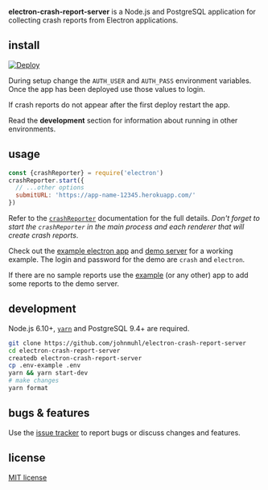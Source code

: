 **electron-crash-report-server** is a Node.js and PostgreSQL application for
collecting crash reports from Electron applications.

## install

[![Deploy][deploy-img]][deploy-url]

During setup change the `AUTH_USER` and `AUTH_PASS` environment variables. Once
the app has been deployed use those values to login.

If crash reports do not appear after the first deploy restart the app.

Read the **development** section for information about running in other
environments.

## usage

~~~ javascript
const {crashReporter} = require('electron')
crashReporter.start({
  // ...other options
  submitURL: 'https://app-name-12345.herokuapp.com/'
})
~~~

Refer to the [`crashReporter`][docs] documentation for the full details. _Don't
forget to start the `crashReporter` in the main process and each renderer that
will create crash reports_.

Check out the [example electron app][example] and [demo server][demo] for a
working example. The login and password for the demo are `crash` and `electron`.

If there are no sample reports use the [example] (or any other) app to add some
reports to the demo server.

## development

Node.js 6.10+, [`yarn`][yarn] and PostgreSQL 9.4+ are required.

~~~ sh
git clone https://github.com/johnmuhl/electron-crash-report-server
cd electron-crash-report-server
createdb electron-crash-report-server
cp .env-example .env
yarn && yarn start-dev
# make changes
yarn format
~~~

## bugs & features

Use the [issue tracker][issues] to report bugs or discuss changes and features.

## license

[MIT license][license]

[deploy-img]: https://www.herokucdn.com/deploy/button.svg
[deploy-url]: https://heroku.com/deploy
[docs]: http://electron.atom.io/docs/api/crash-reporter/
[example]: https://github.com/johnmuhl/electron-crash-report-server/tree/master/electron-bomb
[demo]: https://pacific-falls-32011.herokuapp.com/
[issues]: https://github.com/johnmuhl/electron-crash-report-server/issues
[license]: https://github.com/johnmuhl/electron-crash-report-server/blob/master/LICENSE
[yarn]: https://yarnpkg.com/en/docs/install
